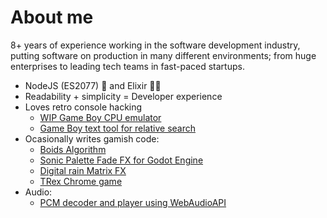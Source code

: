 # About me

8+ years of experience working in the software development industry, putting software on production in many different environments; from huge enterprises to leading tech teams in fast-paced startups.

* NodeJS (ES2077) 🚀 and Elixir 🧙‍♂️
* Readability + simplicity = Developer experience
* Loves retro console hacking
    * [WIP Game Boy CPU emulator](https://github.com/raphaklaus/gameboy-cpu)
    * [Game Boy text tool for relative search](https://github.com/raphaklaus/gameboy-text-tools)
* Ocasionally writes gamish code:  
    * [Boids Algorithm](https://github.com/raphaklaus/godot-boids)
    * [Sonic Palette Fade FX for Godot Engine](https://github.com/raphaklaus/sonic-palette-fade)
    * [Digital rain Matrix FX](https://github.com/raphaklaus/matrix-fx/)
    * [TRex Chrome game](https://github.com/raphaklaus/godot-trex-game)
* Audio:
    * [PCM decoder and player using WebAudioAPI](https://github.com/raphaklaus/pcm-2-webaudio)
